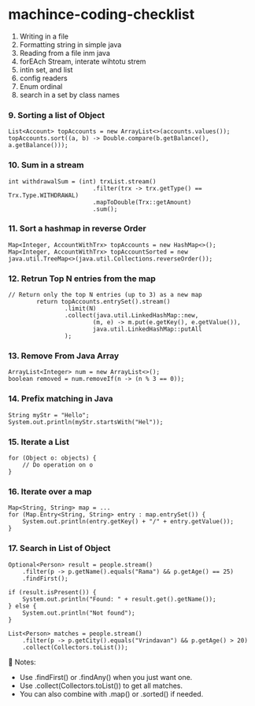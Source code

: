 # machince-coding-checklist

1. Writing in a file
2. Formatting string in simple java
3. Reading from a file inm java
4. forEAch Stream, interate wihtotu strem
5. intin set, and list
6. config readers
7. Enum ordinal
8. search in a set by class names

### 9. Sorting a list of Object
```
List<Account> topAccounts = new ArrayList<>(accounts.values());
topAccounts.sort((a, b) -> Double.compare(b.getBalance(), a.getBalance()));
```


### 10. Sum  in a stream
```
int withdrawalSum = (int) trxList.stream()
                        .filter(trx -> trx.getType() == Trx.Type.WITHDRAWAL)
                        .mapToDouble(Trx::getAmount)
                        .sum();
```

### 11. Sort a hashmap in reverse Order
```
Map<Integer, AccountWithTrx> topAccounts = new HashMap<>();
Map<Integer, AccountWithTrx> topAccountSorted = new java.util.TreeMap<>(java.util.Collections.reverseOrder());
```

### 12. Retrun Top N entries from the map
```
// Return only the top N entries (up to 3) as a new map
        return topAccounts.entrySet().stream()
                .limit(N)
                .collect(java.util.LinkedHashMap::new,
                        (m, e) -> m.put(e.getKey(), e.getValue()),
                        java.util.LinkedHashMap::putAll
                );
```

### 13. Remove From Java Array
```
ArrayList<Integer> num = new ArrayList<>();
boolean removed = num.removeIf(n -> (n % 3 == 0));
```

### 14. Prefix matching in Java
```
String myStr = "Hello";
System.out.println(myStr.startsWith("Hel"));
```

### 15. Iterate a List
```
for (Object o: objects) {
    // Do operation on o
}
```

### 16. Iterate over a map
```
Map<String, String> map = ...
for (Map.Entry<String, String> entry : map.entrySet()) {
    System.out.println(entry.getKey() + "/" + entry.getValue());
}

```

### 17. Search in List of Object
```
Optional<Person> result = people.stream()
    .filter(p -> p.getName().equals("Rama") && p.getAge() == 25)
    .findFirst();

if (result.isPresent()) {
    System.out.println("Found: " + result.get().getName());
} else {
    System.out.println("Not found");
}
```

```
List<Person> matches = people.stream()
    .filter(p -> p.getCity().equals("Vrindavan") && p.getAge() > 20)
    .collect(Collectors.toList());
```

🧠 Notes:
- Use .findFirst() or .findAny() when you just want one.
- Use .collect(Collectors.toList()) to get all matches.
- You can also combine with .map() or .sorted() if needed.
